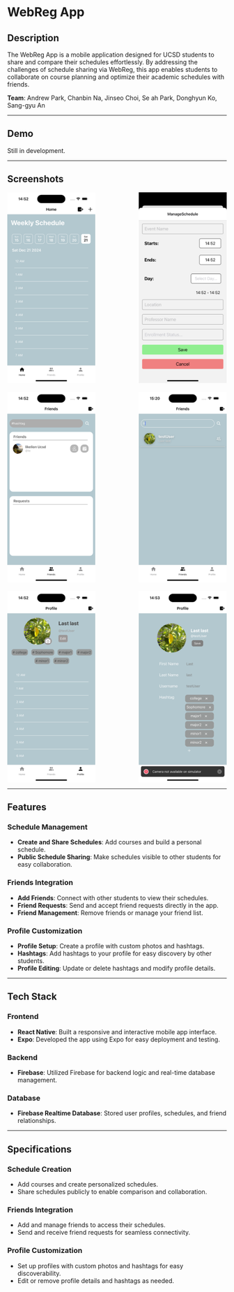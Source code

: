 # WebReg App

## Description

The WebReg App is a mobile application designed for UCSD students to share and compare their schedules effortlessly. By addressing the challenges of schedule sharing via WebReg, this app enables students to collaborate on course planning and optimize their academic schedules with friends.

**Team**: Andrew Park, Chanbin Na, Jinseo Choi, Se ah Park, Donghyun Ko, Sang-gyu An

---

## Demo

Still in development.

---

## Screenshots

<div style="text-align: center; display: flex; justify-content: space-between; margin-bottom: 20px;">
    <img src="../images/webreg-project/schedule-app-1.png" alt="Home Page" width="40%" />
    <img src="../images/webreg-project/webreg-schedule-create.png" alt="Event Creation Page" width="40%" />
</div>

<div style="text-align: center; display: flex; justify-content: space-between; margin-bottom: 20px;">
    <img src="../images/webreg-project/webreg-friends.png" alt="Friends Page" width="40%" />
    <img src="../images/webreg-project/webreg-search.png" alt="Friend Search Page" width="40%" />
</div>

<div style="text-align: center; display: flex; justify-content: space-between;">
    <img src="../images/webreg-project/webreg-profile.png" alt="Profile Page" width="40%" />
    <img src="../images/webreg-project/webreg-profile-edit.png" alt="Edit Profile Page" width="40%" />
</div>

---


## Features

### Schedule Management
- **Create and Share Schedules**: Add courses and build a personal schedule.
- **Public Schedule Sharing**: Make schedules visible to other students for easy collaboration.

### Friends Integration
- **Add Friends**: Connect with other students to view their schedules.
- **Friend Requests**: Send and accept friend requests directly in the app.
- **Friend Management**: Remove friends or manage your friend list.

### Profile Customization
- **Profile Setup**: Create a profile with custom photos and hashtags.
- **Hashtags**: Add hashtags to your profile for easy discovery by other students.
- **Profile Editing**: Update or delete hashtags and modify profile details.

---

## Tech Stack

### Frontend
- **React Native**: Built a responsive and interactive mobile app interface.
- **Expo**: Developed the app using Expo for easy deployment and testing.

### Backend
- **Firebase**: Utilized Firebase for backend logic and real-time database management.

### Database
- **Firebase Realtime Database**: Stored user profiles, schedules, and friend relationships.

---

## Specifications

### Schedule Creation
- Add courses and create personalized schedules.
- Share schedules publicly to enable comparison and collaboration.

### Friends Integration
- Add and manage friends to access their schedules.
- Send and receive friend requests for seamless connectivity.

### Profile Customization
- Set up profiles with custom photos and hashtags for easy discoverability.
- Edit or remove profile details and hashtags as needed.
